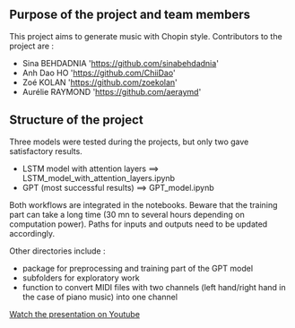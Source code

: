 ## Purpose of the project and team members 
This project aims to generate music with Chopin style. 
Contributors to the project are :
* Sina BEHDADNIA 'https://github.com/sinabehdadnia'
* Anh Dao HO 'https://github.com/ChiiDao'
* Zoé KOLAN 'https://github.com/zoekolan'
* Aurélie RAYMOND 'https://github.com/aeraymd'

## Structure of the project 
Three models were tested during the projects, but only two gave satisfactory results.
* LSTM model with attention layers ==> LSTM_model_with_attention_layers.ipynb
* GPT (most successful results) ==> GPT_model.ipynb

Both workflows are integrated in the notebooks. 
Beware that the training part can take a long time (30 mn to several hours depending on computation power). 
Paths for inputs and outputs need to be updated accordingly. 

Other directories include : 
* package for preprocessing and training part of the GPT model
* subfolders for exploratory work
* function to convert MIDI files with two channels (left hand/right hand in the case of piano music) into one channel 

[Watch the presentation on Youtube](https://www.youtube.com/watch?v=3Pepuk1x-Jw)
